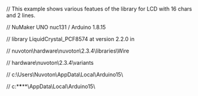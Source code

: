 // This example shows various featues of the library for LCD with 16 chars and 2 lines.

// NuMaker UNO nuc131 / Arduino 1.8.15

// library LiquidCrystal_PCF8574 at version 2.2.0 in

// nuvoton\hardware\nuvoton\2.3.4\libraries\Wire

// hardware\\nuvoton\\2.3.4\\variants

// c:\Users\Nuvoton\AppData\Local\Arduino15\

// c:\*****\*******\AppData\Local\Arduino15\

